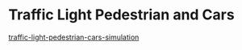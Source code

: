 
# Traffic Light Pedestrian and Cars

[traffic-light-pedestrian-cars-simulation](https://private-user-images.githubusercontent.com/98550/367556794-77609966-4f08-4c7a-9409-c2c704f1e70e.webm)
